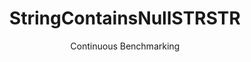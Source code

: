 ---
layout: docu
title: StringContainsNullSTRSTR
subtitle: Continuous Benchmarking
selected: String
expanded: Benchmarking
benchmark: /individual_results/StringContainsNullSTRSTR.html
---
